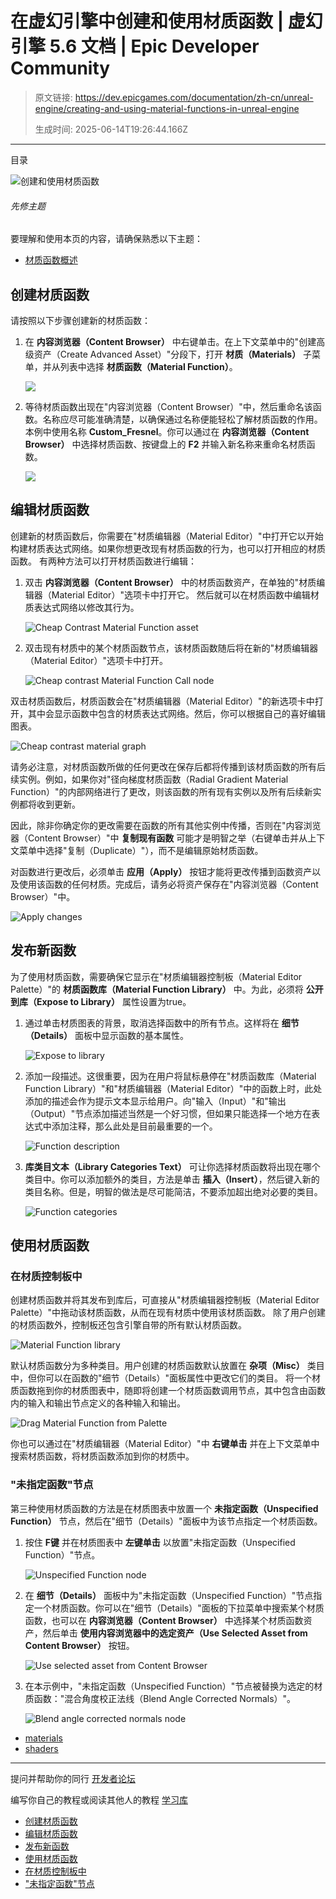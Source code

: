 # 在虚幻引擎中创建和使用材质函数 | 虚幻引擎 5.6 文档 | Epic Developer Community

> 原文链接: https://dev.epicgames.com/documentation/zh-cn/unreal-engine/creating-and-using-material-functions-in-unreal-engine
> 
> 生成时间: 2025-06-14T19:26:44.166Z

---

目录

![创建和使用材质函数](https://dev.epicgames.com/community/api/documentation/image/1aae73e2-5670-4dca-98cc-2ce17b188f7f?resizing_type=fill&width=1920&height=335)

###### 先修主题

要理解和使用本页的内容，请确保熟悉以下主题：

-   [材质函数概述](/documentation/zh-cn/unreal-engine/unreal-engine-material-functions-overview)

## 创建材质函数

请按照以下步骤创建新的材质函数：

1.  在 **内容浏览器（Content Browser）** 中右键单击。在上下文菜单中的"创建高级资产（Create Advanced Asset）"分段下，打开 **材质（Materials）** 子菜单，并从列表中选择 **材质函数（Material Function）**。
    
    ![](https://d1iv7db44yhgxn.cloudfront.net/documentation/images/fb3d93fd-76e4-4f4c-9063-fb1a3f8a084a/create-material-function.png)
2.  等待材质函数出现在"内容浏览器（Content Browser）"中，然后重命名该函数。名称应尽可能准确清楚，以确保通过名称便能轻松了解材质函数的作用。 本例中使用名称 **Custom\_Fresnel**。你可以通过在 **内容浏览器（Content Browser）** 中选择材质函数、按键盘上的 **F2** 并输入新名称来重命名材质函数。
    
    ![](https://d1iv7db44yhgxn.cloudfront.net/documentation/images/71bfb0ef-0349-4fde-ba21-60060c0b1ede/custom-fresnel.png)

## 编辑材质函数

创建新的材质函数后，你需要在"材质编辑器（Material Editor）"中打开它以开始构建材质表达式网络。如果你想更改现有材质函数的行为，也可以打开相应的材质函数。 有两种方法可以打开材质函数进行编辑：

1.  双击 **内容浏览器（Content Browser）** 中的材质函数资产，在单独的"材质编辑器（Material Editor）"选项卡中打开它。 然后就可以在材质函数中编辑材质表达式网络以修改其行为。
    
    ![Cheap Contrast Material Function asset](https://d1iv7db44yhgxn.cloudfront.net/documentation/images/00845569-cdba-4365-a502-868bd40c0a1b/cheap-contrast-content-browser.png)
2.  双击现有材质中的某个材质函数节点，该材质函数随后将在新的"材质编辑器（Material Editor）"选项卡中打开。
    
    ![Cheap contrast Material Function Call node](https://d1iv7db44yhgxn.cloudfront.net/documentation/images/8c1d8649-c801-469c-bd6f-d05794ca3033/cheap-contrast-node.png)

双击材质函数后，材质函数会在"材质编辑器（Material Editor）"的新选项卡中打开，其中会显示函数中包含的材质表达式网络。然后，你可以根据自己的喜好编辑图表。

![Cheap contrast material graph](https://d1iv7db44yhgxn.cloudfront.net/documentation/images/54357c59-8811-4ae8-892b-dfd9e4769f00/cheap-contrast-material-graph.png)

请务必注意，对材质函数所做的任何更改在保存后都将传播到该材质函数的所有后续实例。例如，如果你对"径向梯度材质函数（Radial Gradient Material Function）"的内部网络进行了更改，则该函数的所有现有实例以及所有后续新实例都将收到更新。

因此，除非你确定你的更改需要在函数的所有其他实例中传播，否则在"内容浏览器（Content Browser）"中 **复制现有函数** 可能才是明智之举（右键单击并从上下文菜单中选择"复制（Duplicate）"），而不是编辑原始材质函数。

对函数进行更改后，必须单击 **应用（Apply）** 按钮才能将更改传播到函数资产以及使用该函数的任何材质。完成后，请务必将资产保存在"内容浏览器（Content Browser）"中。

![Apply changes](https://d1iv7db44yhgxn.cloudfront.net/documentation/images/6b4da689-4760-42e9-89d0-45db7beaaa96/apply-changes.png)

## 发布新函数

为了使用材质函数，需要确保它显示在"材质编辑器控制板（Material Editor Palette）"的 **材质函数库（Material Function Library）** 中。为此，必须将 **公开到库（Expose to Library）** 属性设置为true。

1.  通过单击材质图表的背景，取消选择函数中的所有节点。这样将在 **细节（Details）** 面板中显示函数的基本属性。
    
    ![Expose to library](https://d1iv7db44yhgxn.cloudfront.net/documentation/images/58e0426a-463c-4e45-8fea-811fd563670a/expose-to-library.png)
2.  添加一段描述。这很重要，因为在用户将鼠标悬停在"材质函数库（Material Function Library）"和"材质编辑器（Material Editor）"中的函数上时，此处添加的描述会作为提示文本显示给用户。向"输入（Input）"和"输出（Output）"节点添加描述当然是一个好习惯，但如果只能选择一个地方在表达式中添加注释，那么此处是目前最重要的一个。
    
    ![Function description](https://d1iv7db44yhgxn.cloudfront.net/documentation/images/a9f7d625-9133-45d0-a38b-fade49ac58cf/function-description.png)
3.  **库类目文本（Library Categories Text）** 可让你选择材质函数将出现在哪个类目中。你可以添加额外的类目，方法是单击 **插入（Insert）**，然后键入新的类目名称。但是，明智的做法是尽可能简洁，不要添加超出绝对必要的类目。
    
    ![Function categories](https://d1iv7db44yhgxn.cloudfront.net/documentation/images/4c9297d6-a4c6-4eef-ad27-c5fd02a097ae/categories.png)

## 使用材质函数

### 在材质控制板中

创建材质函数并将其发布到库后，可直接从"材质编辑器控制板（Material Editor Palette）"中拖动该材质函数，从而在现有材质中使用该材质函数。 除了用户创建的材质函数外，控制板还包含引擎自带的所有默认材质函数。

![Material Function library](https://d1iv7db44yhgxn.cloudfront.net/documentation/images/d876182c-e132-4a09-86f1-bdf3c16ed0e1/mf-library-palette.png)

默认材质函数分为多种类目。用户创建的材质函数默认放置在 **杂项（Misc）** 类目中，但你可以在函数的"细节（Details）"面板属性中更改它们的类目。 将一个材质函数拖到你的材质图表中，随即将创建一个材质函数调用节点，其中包含由函数内的输入和输出节点定义的各种输入和输出。

![Drag Material Function from Palette](https://d1iv7db44yhgxn.cloudfront.net/documentation/images/32743d0f-691d-4176-8839-b05281c50cc7/drag-from-palette.png)

你也可以通过在"材质编辑器（Material Editor）"中 **右键单击** 并在上下文菜单中搜索材质函数，将材质函数添加到你的材质中。

### "未指定函数"节点

第三种使用材质函数的方法是在材质图表中放置一个 **未指定函数（Unspecified Function）** 节点，然后在"细节（Details）"面板中为该节点指定一个材质函数。

1.  按住 **F键** 并在材质图表中 **左键单击** 以放置"未指定函数（Unspecified Function）"节点。
    
    ![Unspecified Function node](https://d1iv7db44yhgxn.cloudfront.net/documentation/images/38b782b6-ae7a-4e63-89be-9413c389e30b/unspecified-function.png)
2.  在 **细节（Details）** 面板中为"未指定函数（Unspecified Function）"节点指定一个材质函数。你可以在"细节（Details）"面板的下拉菜单中搜索某个材质函数，也可以在 **内容浏览器（Content Browser）** 中选择某个材质函数资产，然后单击 **使用内容浏览器中的选定资产（Use Selected Asset from Content Browser）** 按钮。
    
    ![Use selected asset from Content Browser](https://d1iv7db44yhgxn.cloudfront.net/documentation/images/2b2fbe5d-3a35-432e-b955-d0942109e81d/use-selected-asset.png)
3.  在本示例中，"未指定函数（Unspecified Function）"节点被替换为选定的材质函数："混合角度校正法线（Blend Angle Corrected Normals）"。
    
    ![Blend angle corrected normals node](https://d1iv7db44yhgxn.cloudfront.net/documentation/images/ce92fd54-4ccc-478b-9a71-910595d6f134/blend-angle-corrected.png)

-   [materials](https://dev.epicgames.com/community/search?query=materials)
-   [shaders](https://dev.epicgames.com/community/search?query=shaders)

* * *

提问并帮助你的同行 [开发者论坛](https://forums.unrealengine.com/categories?tag=unreal-engine)

编写你自己的教程或阅读其他人的教程 [学习库](https://dev.epicgames.com/community/unreal-engine/learning)

-   [创建材质函数](/documentation/zh-cn/unreal-engine/creating-and-using-material-functions-in-unreal-engine#%E5%88%9B%E5%BB%BA%E6%9D%90%E8%B4%A8%E5%87%BD%E6%95%B0)
-   [编辑材质函数](/documentation/zh-cn/unreal-engine/creating-and-using-material-functions-in-unreal-engine#%E7%BC%96%E8%BE%91%E6%9D%90%E8%B4%A8%E5%87%BD%E6%95%B0)
-   [发布新函数](/documentation/zh-cn/unreal-engine/creating-and-using-material-functions-in-unreal-engine#%E5%8F%91%E5%B8%83%E6%96%B0%E5%87%BD%E6%95%B0)
-   [使用材质函数](/documentation/zh-cn/unreal-engine/creating-and-using-material-functions-in-unreal-engine#%E4%BD%BF%E7%94%A8%E6%9D%90%E8%B4%A8%E5%87%BD%E6%95%B0)
-   [在材质控制板中](/documentation/zh-cn/unreal-engine/creating-and-using-material-functions-in-unreal-engine#%E5%9C%A8%E6%9D%90%E8%B4%A8%E6%8E%A7%E5%88%B6%E6%9D%BF%E4%B8%AD)
-   ["未指定函数"节点](/documentation/zh-cn/unreal-engine/creating-and-using-material-functions-in-unreal-engine#%22%E6%9C%AA%E6%8C%87%E5%AE%9A%E5%87%BD%E6%95%B0%22%E8%8A%82%E7%82%B9)